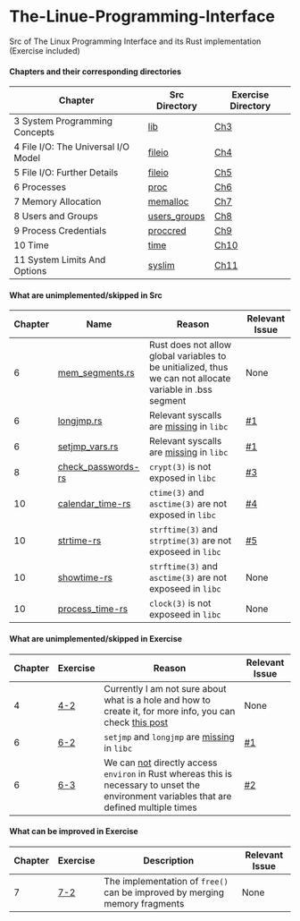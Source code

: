 # The-Linue-Programming-Interface
Src of The Linux Programming Interface and its Rust implementation (Exercise included)

#### Chapters and their corresponding directories
|Chapter|Src Directory|Exercise Directory|
|-------|-------------|------------------|
|3 System Programming Concepts|[lib](https://github.com/SteveLauC/The-Linux-Programming-Interface/tree/main/lib)|[Ch3](https://github.com/SteveLauC/The-Linux-Programming-Interface/tree/main/exercise/Ch3)|
|4 File I/O: The Universal I/O Model|[fileio](https://github.com/SteveLauC/The-Linux-Programming-Interface/tree/main/fileio)|[Ch4](https://github.com/SteveLauC/The-Linux-Programming-Interface/tree/main/exercise/Ch4/)|
|5 File I/O: Further Details|[fileio](https://github.com/SteveLauC/The-Linux-Programming-Interface/tree/main/fileio)|[Ch5](https://github.com/SteveLauC/The-Linux-Programming-Interface/tree/main/exercise/Ch5)|
|6 Processes|[proc](https://github.com/SteveLauC/The-Linux-Programming-Interface/tree/main/proc)|[Ch6](https://github.com/SteveLauC/The-Linux-Programming-Interface/tree/main/exercise/Ch6)|
|7 Memory Allocation|[memalloc](https://github.com/SteveLauC/The-Linux-Programming-Interface/tree/main/memalloc)|[Ch7](https://github.com/SteveLauC/The-Linux-Programming-Interface/tree/main/exercise/Ch7)|
|8 Users and Groups|[users_groups](https://github.com/SteveLauC/The-Linux-Programming-Interface/tree/main/users_groups)|[Ch8](https://github.com/SteveLauC/The-Linux-Programming-Interface/tree/main/exercise/Ch8)|
|9 Process Credentials|[proccred](https://github.com/SteveLauC/The-Linux-Programming-Interface/tree/main/proccred)|[Ch9](https://github.com/SteveLauC/The-Linux-Programming-Interface/tree/main/exercise/Ch9)|
|10 Time|[time](https://github.com/SteveLauC/The-Linux-Programming-Interface/tree/main/time)|[Ch10](https://github.com/SteveLauC/The-Linux-Programming-Interface/tree/main/exercise/Ch10)|
|11 System Limits And Options|[syslim](https://github.com/SteveLauC/The-Linux-Programming-Interface/tree/main/syslim)|[Ch11](https://github.com/SteveLauC/The-Linux-Programming-Interface/tree/main/exercise/Ch11)|


#### What are unimplemented/skipped in Src
|Chapter| Name| Reason| Relevant Issue|
|-------|-----|-------|---------------|
|6|[mem_segments.rs](https://github.com/SteveLauC/The-Linux-Programming-Interface/blob/main/proc/mem_segments.c)|Rust does not allow global variables to be unitialized, thus we can not allocate variable in .bss segment|None|
|6|[longjmp.rs](https://github.com/SteveLauC/The-Linux-Programming-Interface/blob/main/proc/longjmp.c)|Relevant syscalls are [missing](https://github.com/rust-lang/libc/issues/1208) in `libc`|[#1](https://github.com/SteveLauC/The-Linux-Programming-Interface/issues/1)|
|6|[setjmp_vars.rs](https://github.com/SteveLauC/The-Linux-Programming-Interface/blob/main/proc/setjmp_vars.c)|Relevant syscalls are [missing](https://github.com/rust-lang/libc/issues/1208) in `libc`|[#1](https://github.com/SteveLauC/The-Linux-Programming-Interface/issues/1)|
|8|[check_passwords-rs](https://github.com/SteveLauC/The-Linux-Programming-Interface/tree/main/users_groups/check_password-c)|`crypt(3)` is not exposed in `libc`|[#3](https://github.com/SteveLauC/The-Linux-Programming-Interface/issues/3)|
|10|[calendar_time-rs](https://github.com/SteveLauC/The-Linux-Programming-Interface/tree/main/time/calendar_time.c)| `ctime(3)` and `asctime(3)` are not exposed in `libc`| [#4](https://github.com/SteveLauC/The-Linux-Programming-Interface/issues/4)|
|10|[strtime-rs](https://github.com/SteveLauC/The-Linux-Programming-Interface/tree/main/time/strtime.c)|`strftime(3)` and `strptime(3)` are not exposeed in `libc` | [#5](https://github.com/SteveLauC/The-Linux-Programming-Interface/issues/5)|
|10|[showtime-rs](https://github.com/SteveLauC/The-Linux-Programming-Interface/tree/main/time/show_time.c)|`strftime(3)` and `asctime(3)` are not exposeed in `libc` | None |
|10|[process_time-rs](https://github.com/SteveLauC/The-Linux-Programming-Interface/tree/main/time/process_time.c)|`clock(3)` is not exposeed in `libc` | None |


#### What are unimplemented/skipped in Exercise
|Chapter| Exercise| Reason|Relevant Issue|
|-------|----------|------|--------------|
|4|[4-2](https://github.com/SteveLauC/The-Linux-Programming-Interface/blob/main/exercise/Ch4/4-2)|Currently I am not sure about what is a hole and how to create it, for more info, you can check [this post](https://github.com/SteveLauC/blog/issues/1)|None|
|6|[6-2](https://github.com/SteveLauC/The-Linux-Programming-Interface/blob/main/exercise/Ch6/6-2/6-2.c)|`setjmp` and `longjmp` are [missing](https://github.com/rust-lang/libc/issues/1208) in `libc`|[#1](https://github.com/SteveLauC/The-Linux-Programming-Interface/issues/1)|
|6|[6-3](https://github.com/SteveLauC/The-Linux-Programming-Interface/blob/main/exercise/Ch6/6-3/6-3.c)|We can [not](https://github.com/rust-lang/libc/issues/2520) directly access `environ` in Rust whereas this is necessary to unset the environment variables that are defined multiple times|[#2](https://github.com/SteveLauC/The-Linux-Programming-Interface/issues/2)|

#### What can be improved in Exercise

|Chapter|Exercise|Description|Relevant Issue|
|-------|--------|-----------|--------------|
|7|[7-2](https://github.com/SteveLauC/The-Linux-Programming-Interface/tree/main/exercise/Ch7/7-2)|The implementation of `free()` can be improved by merging memory fragments|None|
